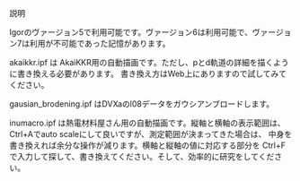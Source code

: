 説明

Igorのヴァージョン5で利用可能です。ヴァージョン6は利用可能で、ヴァージョン7は利用が不可能であった記憶があります。

akaikkr.ipf は AkaiKKR用の自動描画です。ただし、pとd軌道の詳細を描くように書き換える必要があります。
書き換え方はWeb上にありますので試してみてください。

gausian_brodening.ipf はDVXaのl08データをガウシアンブロードします。

inumacro.ipf は熱電材料屋さん用の自動描画です。縦軸と横軸の表示範囲は、
Ctrl+Aでauto scaleにして良いですが、測定範囲が決まってきた場合は、
中身を書き換えれば余分な操作が減ります。横軸と縦軸の値に対応する部分を
Ctrl+Fで入力して探して、書き換えてください。そして、効率的に研究をしてください。
